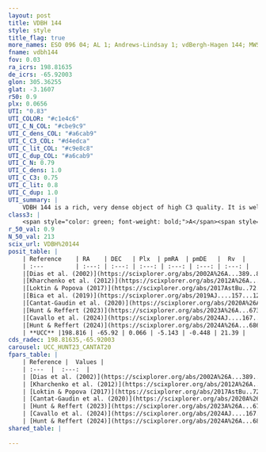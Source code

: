 ```yaml
---
layout: post
title: VDBH 144
style: style
title_flag: true
more_names: ESO 096 04; AL 1; Andrews-Lindsay 1; vdBergh-Hagen 144; MWSC 2098; BH 144
fname: vdbh144
fov: 0.03
ra_icrs: 198.81635
de_icrs: -65.92003
glon: 305.36255
glat: -3.1607
r50: 0.9
plx: 0.0656
UTI: "0.83"
UTI_COLOR: "#c1e4c6"
UTI_C_N_COL: "#cbe9c9"
UTI_C_dens_COL: "#a6cab9"
UTI_C_C3_COL: "#d4edca"
UTI_C_lit_COL: "#c9e8c8"
UTI_C_dup_COL: "#a6cab9"
UTI_C_N: 0.79
UTI_C_dens: 1.0
UTI_C_C3: 0.75
UTI_C_lit: 0.8
UTI_C_dup: 1.0
UTI_summary: |
    VDBH 144 is a rich, very dense object of high C3 quality. It is well-studied in the literature.
class3: |
    <span style="color: green; font-weight: bold;">A</span><span style="color: #FFC300; font-weight: bold;">B</span>
r_50_val: 0.9
N_50_val: 213
scix_url: VDBH%20144
posit_table: |
    | Reference    | RA    | DEC   | Plx  | pmRA  | pmDE   |  Rv  |
    | :---         | :---: | :---: | :---: | :---: | :---: | :---: |
    |[Dias et al. (2002)](https://scixplorer.org/abs/2002A%26A...389..871D) | 198.775 | -65.917 | -- | -4.73 | -3.36 | 40.0 |
    |[Kharchenko et al. (2012)](https://scixplorer.org/abs/2012A%26A...543A.156K) | 198.817 | -65.92 | -- | -13.19 | 7.74 | -- |
    |[Loktin & Popova (2017)](https://scixplorer.org/abs/2017AstBu..72..257L) | 198.75 | -65.962 | -- | -- | -- | -- |
    |[Bica et al. (2019)](https://scixplorer.org/abs/2019AJ....157...12B) | 198.81 | -65.919 | -- | -- | -- | -- |
    |[Cantat-Gaudin et al. (2020)](https://scixplorer.org/abs/2020A%26A...640A...1C) | 198.808 | -65.92 | 0.045 | -5.111 | -0.375 | -- |
    |[Hunt & Reffert (2023)](https://scixplorer.org/abs/2023A%26A...673A.114H) | 198.833 | -65.918 | 0.047 | -5.141 | -0.431 | 60.849 |
    |[Cavallo et al. (2024)](https://scixplorer.org/abs/2024AJ....167...12C) | 198.835 | -65.923 | 0.042 | -- | -- | -- |
    |[Hunt & Reffert (2024)](https://scixplorer.org/abs/2024A%26A...686A..42H) | 198.833 | -65.918 | 0.047 | -5.141 | -0.431 | 60.849 |
    | **UCC** |198.816 | -65.92 | 0.066 | -5.143 | -0.448 | 21.39 | 
cds_radec: 198.81635,-65.92003
carousel: UCC_HUNT23_CANTAT20
fpars_table: |
    | Reference |  Values |
    | :---  |  :---:  |
    | [Dias et al. (2002)](https://scixplorer.org/abs/2002A%26A...389..871D) | `E(B-V)=0.7, Dist=12000.0, Age=8.9, [Fe/H]=-0.51` |
    | [Kharchenko et al. (2012)](https://scixplorer.org/abs/2012A%26A...543A.156K) | `e_bv=0.625, distance=7241, log_age=9.0, metallicity=-0.51` |
    | [Loktin & Popova (2017)](https://scixplorer.org/abs/2017AstBu..72..257L) | `E(B-V)=0.6, Dmod=14.855, logt=8.826` |
    | [Cantat-Gaudin et al. (2020)](https://scixplorer.org/abs/2020A%26A...640A...1C) | `AVNN=1.68, DMNN=14.92, AgeNN=9.17` |
    | [Hunt & Reffert (2023)](https://scixplorer.org/abs/2023A%26A...673A.114H) | `AV50=2.809, diffAV50=2.22, MOD50=15.596, logAge50=7.954` |
    | [Cavallo et al. (2024)](https://scixplorer.org/abs/2024AJ....167...12C) | `AV50=1.59, dMod50=13.99, logAge50=9.53, [Fe/H]50=-0.3` |
    | [Hunt & Reffert (2024)](https://scixplorer.org/abs/2024A%26A...686A..42H) | `MassJ=2811.12` |
shared_table: |
    
---
```

